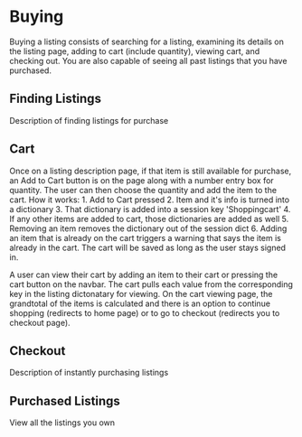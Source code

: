 # Buying

Buying a listing consists of searching for a listing, examining its details on the listing page, adding to cart (include quantity), viewing cart, and checking out. You are also capable of seeing all past listings that you have purchased. 

## Finding Listings

Description of finding listings for purchase

## Cart

Once on a listing description page, if that item is still available for purchase, an Add to Cart button is on the page along with a number entry box for quantity. The user can then choose the quantity and add the item to the cart. 
    How it works:
    1. Add to Cart pressed
    2. Item and it's info is turned into a dictionary
    3. That dictionary is added into a session key 'Shoppingcart'
    4. If any other items are added to cart, those dictionaries are added as well
    5. Removing an item removes the dictionary out of the session dict
    6. Adding an item that is already on the cart triggers a warning that says the item is already in the cart.
The cart will be saved as long as the user stays signed in. 

A user can view their cart by adding an item to their cart or pressing the cart button on the navbar. The cart pulls each value from the corresponding key in the listing dictonatary for viewing. On the cart viewing page, the grandtotal of the items is calculated and there is an option to continue shopping (redirects to home page) or to go to checkout (redirects you to checkout page).

## Checkout

Description of instantly purchasing listings

## Purchased Listings

View all the listings you own

